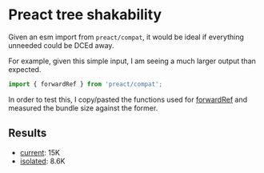 # Preact tree shakability

Given an esm import from `preact/compat`, it would be ideal if everything unneeded could be DCEd away.

For example, given this simple input, I am seeing a much larger output than expected.

```js
import { forwardRef } from 'preact/compat';
```

In order to test this, I copy/pasted the functions used for [forwardRef](https://github.com/preactjs/preact/blob/master/compat/src/forwardRef.js) and measured the bundle size against the former.

## Results

- [current](./current/bundled.js): 15K
- [isolated](./isolated/bundled.js): 8.6K
